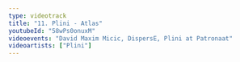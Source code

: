 ```yaml
---
type: videotrack
title: "11. Plini - Atlas"
youtubeId: "58wPs0onuxM"
videoevents: "David Maxim Micic, DispersE, Plini at Patronaat"
videoartists: ["Plini"]
---
```

